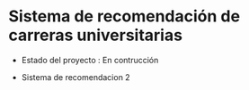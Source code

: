 <h1>Sistema de recomendación de carreras universitarias</h1>

- Estado del proyecto : En contrucción

- Sistema de recomendacion 2
